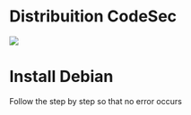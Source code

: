 # Distribuition CodeSec 

<img src="http://i.imgur.com/5Wl9pbs.png">

# Install Debian

Follow the step by step so that no error occurs
